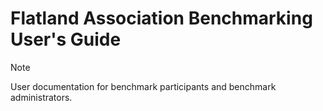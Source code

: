 # Flatland Association Benchmarking User's Guide

> [!NOTE]  
> User documentation for benchmark participants and benchmark administrators.

